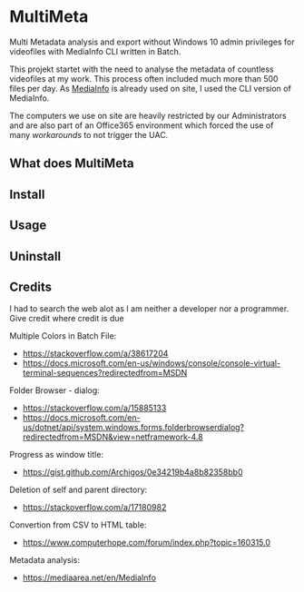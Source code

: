 # MultiMeta
Multi Metadata analysis and export without Windows 10 admin privileges for videofiles with MediaInfo CLI written in Batch.


This projekt startet with the need to analyse the metadata of countless videofiles at my work. This process often included much more than 500 files per day.
As [MediaInfo](https://mediaarea.net/en/MediaInfo) is already used on site, I used the CLI version of MediaInfo.

The computers we use on site are heavily restricted by our Administrators and are also part of an Office365 environment which forced the use of many *workarounds* to not trigger the UAC.


## What does MultiMeta

## Install

## Usage

## Uninstall

## Credits
I had to search the web alot as I am neither a developer nor a programmer. 
Give credit where credit is due

Multiple Colors in Batch File:
- https://stackoverflow.com/a/38617204
- https://docs.microsoft.com/en-us/windows/console/console-virtual-terminal-sequences?redirectedfrom=MSDN

Folder Browser - dialog:
- https://stackoverflow.com/a/15885133
- https://docs.microsoft.com/en-us/dotnet/api/system.windows.forms.folderbrowserdialog?redirectedfrom=MSDN&view=netframework-4.8

Progress as window title:
- https://gist.github.com/Archigos/0e34219b4a8b82358bb0

Deletion of self and parent directory: 
- https://stackoverflow.com/a/17180982

Convertion from CSV to HTML table:
- https://www.computerhope.com/forum/index.php?topic=160315.0

Metadata analysis:
- https://mediaarea.net/en/MediaInfo
